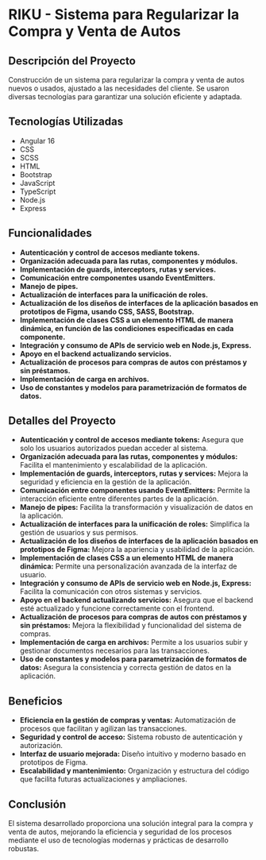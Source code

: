 # RIKU - Sistema para Regularizar la Compra y Venta de Autos

## Descripción del Proyecto

Construcción de un sistema para regularizar la compra y venta de autos nuevos o usados, ajustado a las necesidades del cliente. Se usaron diversas tecnologías para garantizar una solución eficiente y adaptada.

## Tecnologías Utilizadas

-   Angular 16
-   CSS
-   SCSS
-   HTML
-   Bootstrap
-   JavaScript
-   TypeScript
-   Node.js
-   Express

## Funcionalidades

-   **Autenticación y control de accesos mediante tokens.**
-   **Organización adecuada para las rutas, componentes y módulos.**
-   **Implementación de guards, interceptors, rutas y services.**
-   **Comunicación entre componentes usando EventEmitters.**
-   **Manejo de pipes.**
-   **Actualización de interfaces para la unificación de roles.**
-   **Actualización de los diseños de interfaces de la aplicación basados en prototipos de Figma, usando CSS, SASS, Bootstrap.**
-   **Implementación de clases CSS a un elemento HTML de manera dinámica, en función de las condiciones especificadas en cada componente.**
-   **Integración y consumo de APIs de servicio web en Node.js, Express.**
-   **Apoyo en el backend actualizando servicios.**
-   **Actualización de procesos para compras de autos con préstamos y sin préstamos.**
-   **Implementación de carga en archivos.**
-   **Uso de constantes y modelos para parametrización de formatos de datos.**

## Detalles del Proyecto

-   **Autenticación y control de accesos mediante tokens:** Asegura que solo los usuarios autorizados puedan acceder al sistema.
-   **Organización adecuada para las rutas, componentes y módulos:** Facilita el mantenimiento y escalabilidad de la aplicación.
-   **Implementación de guards, interceptors, rutas y services:** Mejora la seguridad y eficiencia en la gestión de la aplicación.
-   **Comunicación entre componentes usando EventEmitters:** Permite la interacción eficiente entre diferentes partes de la aplicación.
-   **Manejo de pipes:** Facilita la transformación y visualización de datos en la aplicación.
-   **Actualización de interfaces para la unificación de roles:** Simplifica la gestión de usuarios y sus permisos.
-   **Actualización de los diseños de interfaces de la aplicación basados en prototipos de Figma:** Mejora la apariencia y usabilidad de la aplicación.
-   **Implementación de clases CSS a un elemento HTML de manera dinámica:** Permite una personalización avanzada de la interfaz de usuario.
-   **Integración y consumo de APIs de servicio web en Node.js, Express:** Facilita la comunicación con otros sistemas y servicios.
-   **Apoyo en el backend actualizando servicios:** Asegura que el backend esté actualizado y funcione correctamente con el frontend.
-   **Actualización de procesos para compras de autos con préstamos y sin préstamos:** Mejora la flexibilidad y funcionalidad del sistema de compras.
-   **Implementación de carga en archivos:** Permite a los usuarios subir y gestionar documentos necesarios para las transacciones.
-   **Uso de constantes y modelos para parametrización de formatos de datos:** Asegura la consistencia y correcta gestión de datos en la aplicación.

## Beneficios

-   **Eficiencia en la gestión de compras y ventas:** Automatización de procesos que facilitan y agilizan las transacciones.
-   **Seguridad y control de acceso:** Sistema robusto de autenticación y autorización.
-   **Interfaz de usuario mejorada:** Diseño intuitivo y moderno basado en prototipos de Figma.
-   **Escalabilidad y mantenimiento:** Organización y estructura del código que facilita futuras actualizaciones y ampliaciones.

## Conclusión

El sistema desarrollado proporciona una solución integral para la compra y venta de autos, mejorando la eficiencia y seguridad de los procesos mediante el uso de tecnologías modernas y prácticas de desarrollo robustas.
